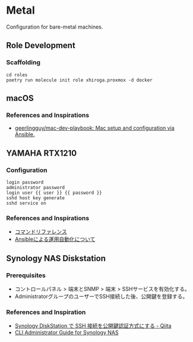 # Metal

Configuration for bare-metal machines.

## Role Development

### Scaffolding

```shell
cd roles
poetry run molecule init role xhiroga.proxmox -d docker
```

## macOS

### References and Inspirations

- [geerlingguy/mac\-dev\-playbook: Mac setup and configuration via Ansible\.](https://github.com/geerlingguy/mac-dev-playbook)


## YAMAHA RTX1210

### Configuration

```
login password
administrator password
login user {{ user }} {{ password }}
sshd host key generate
sshd service on
```

### References and Inspirations

- [コマンドリファレンス](http://www.rtpro.yamaha.co.jp/RT/manual/rt-common/index.html)
- [Ansibleによる運用自動化について](http://www.rtpro.yamaha.co.jp/RT/docs/ansible/index.html)


## Synology NAS Diskstation

### Prerequisites

- コントロールパネル > 端末とSNMP > 端末 > SSHサービスを有効化する。
- AdministratorグループのユーザーでSSH接続した後、公開鍵を登録する。


### References and Inspiration

- [Synology DiskStation で SSH 接続を公開鍵認証方式にする \- Qiita](https://qiita.com/shimizumasaru/items/56474d98e723ea1b5ae3)
- [CLI Administrator Guide for Synology NAS](https://global.download.synology.com/download/Document/Software/DeveloperGuide/Firmware/DSM/All/enu/Synology_DiskStation_Administration_CLI_Guide.pdf)
